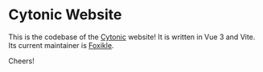 # Cytonic Website
This is the codebase of the [Cytonic](https://cytonic.net) website! It is written in Vue 3 and Vite. Its current maintainer is [Foxikle](https://github.com/foxikle).

Cheers!
